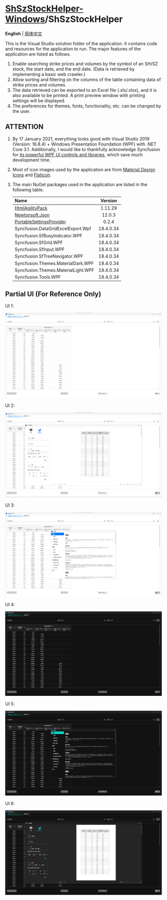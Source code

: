 # [ShSzStockHelper-Windows](https://github.com/ArvinZJC/ShSzStockHelper-Windows)/ShSzStockHelper

**English** | [简体中文](https://github.com/ArvinZJC/ShSzStockHelper-Windows/blob/master/ShSzStockHelper/README-zhCN.md)

This is the Visual Studio solution folder of the application. It contains code and resources for the application to run. The major features of the application are listed as follows.

1. Enable searching strike prices and volumes by the symbol of an SH/SZ stock, the start date, and the end date. (Data is retrieved by implementing a basic web crawler.)
2. Allow sorting and filtering on the columns of the table containing data of strike prices and volumes.
3. The data retrieved can be exported to an Excel file (.xls/.xlsx), and it is also available to be printed. A print preview window with printing settings will be displayed.
4. The preferences for themes, fonts, functionality, etc. can be changed by the user.

## ATTENTION

1. By 17 January 2021, everything looks good with Visual Studio 2019 (Version: 16.8.4) + Windows Presentation Foundation (WPF) with .NET Core 3.1. Additionally, I would like to thankfully acknowledge Syncfusion for [its powerful WPF UI controls and libraries](https://www.syncfusion.com/wpf-ui-controls), which save much development time.
2. Most of icon images used by the application are from [Material Design Icons](https://material.io/resources/icons/?style=baseline) and [Flaticon](https://www.flaticon.com/).
3. The main NuGet packages used in the application are listed in the following table.

    | Name | Version |
    | :-- | :--: |
    | [HtmlAgilityPack](https://html-agility-pack.net/) | 1.11.29 |
    | [Newtonsoft.Json](https://www.newtonsoft.com/json) | 12.0.3 |
    | [PortableSettingsProvider](https://github.com/Bluegrams/SettingsProviders) | 0.2.4 |
    | Syncfusion.DataGridExcelExport.Wpf | 18.4.0.34 |
    | Syncfusion.SfBusyIndicator.WPF | 18.4.0.34 |
    | Syncfusion.SfGrid.WPF | 18.4.0.34 |
    | Syncfusion.SfInput.WPF | 18.4.0.34 |
    | Syncfusion.SfTreeNavigator.WPF | 18.4.0.34 |
    | Syncfusion.Themes.MaterialDark.WPF | 18.4.0.34 |
    | Syncfusion.Themes.MaterialLight.WPF | 18.4.0.34 |
    | Syncfusion.Tools.WPF | 18.4.0.34 |

## Partial UI (For Reference Only)

UI 1:

![UI1.png](./Images_README/UI1.png)

UI 2:

![UI2.png](./Images_README/UI2.png)

UI 3:

![UI3.png](./Images_README/UI3.png)

UI 4:

![UI4.png](./Images_README/UI4.png)

UI 5:

![UI5.png](./Images_README/UI5.png)

UI 6:

![UI6.png](./Images_README/UI6.png)
